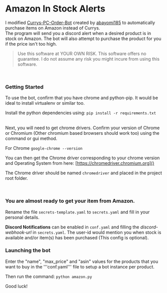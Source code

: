 # Amazon In Stock Alerts
I modified [Currys-PC-Order-Bot](https://github.com/OliverOrd/currys-pc-order-bot) created by [abayomi185](https://github.com/abayomi185) to automatically purchase items on Amazon instead of Currys. 
<br/>
The program will send you a discord alert when a desired product is in stock on Amazon. The bot will also attempt to purchase the product for you if the price isn't too high.
<br>
> Use this software at YOUR OWN RISK. This software offers no guarantee. I do not assume any risk you might incure from using this software.

<br/>

### Getting Started

To use the bot, confirm that you have chrome and python-pip. It would be ideal to install virtualenv or similar too.

Install the python dependencies using:
```pip install -r requirements.txt```

<br/>
Next, you will need to get chrome drivers. Confirm your version of Chrome or Chromium (Other chromium based browsers should work too) using the command or gui method.

For Chrome
```google-chrome --version```

You can then get the Chrome driver corresponding to your chrome version and Operating System from here: [https://chromedriver.chromium.org]()

The Chrome driver should be named ```chromedriver``` and placed in the project root folder.

<br/>

### You are almost ready to get your item from Amazon.

Rename the file ```secrets-template.yaml``` to ```secrets.yaml``` and fill in your personal details.

**Discord Notifications** can be enabled in ```conf.yaml``` and filling the *discord-webhook-url* in ```secrets.yaml```. The user-id would mention you when stock is available and/or item(s) has been purchased (This config is optional).

### Launching the bot

Enter the "name", "max_price" and "asin" values for the products that you want to buy in the '''conf.yaml''' file to setup a bot instance per product.

Then run the command:
```python amazon.py```

Good luck!



